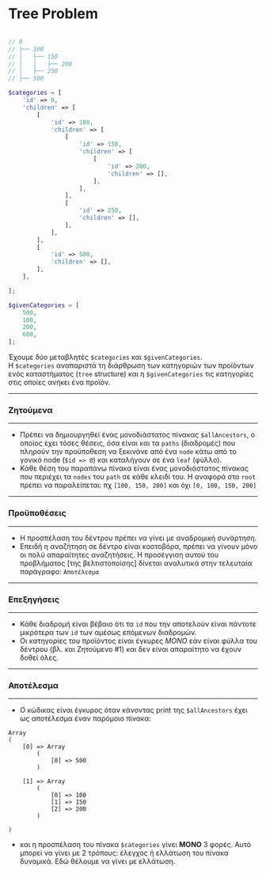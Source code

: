# Tree Problem
```PHP

// 0
// ├── 100
// │   ├── 150
// │   │   ├── 200
// │   ├── 250
// ├── 500

$categories = [
	'id' => 0,
	'children' => [
		[
			'id' => 100,
			'children' => [
				[
					'id' => 150,
					'children' => [
						[
							'id' => 200,
							'children' => [],
						],
					],
				],
				[
					'id' => 250,
					'children' => [],
				],
			],
		],
		[
			'id' => 500,
			'children' => [],
		],
	],

];

$givenCategories = [
	500,
	100,
	200,
	600,
];
```

Έχουμε δύο μεταβλητές `$categories` και `$givenCategories`.  
Η `$categories` αναπαριστά τη διάρθρωση των κατηγοριών των προϊόντων ενός καταστήματος (`tree` structure) και η `$givenCategories` τις κατηγορίες στις οποίες ανήκει ένα προϊόν. 

---
### Ζητούμενα

---
- Πρέπει να δημιουργηθεί ένας μονοδιάστατος πίνακας `$allAncestors`, ο οποίος έχει τόσες θέσεις, όσα είναι και τα `paths` (διαδρομές) που πληρούν την προϋποθεση 
να ξεκινάνε από ένα `node` κάτω από το γονικό node (`$id => 0`) και καταλήγουν σε ένα `leaf` (φύλλο).
- Κάθε θέση του παραπάνω πίνακα είναι ένας μονοδιάστατος πίνακας που περιέχει τα `nodes` του `path` σε κάθε κλειδί του. Η αναφορά στο `root` πρέπει να παραλείπεται:
πχ `[100, 150, 200]` και όχι `[0, 100, 150, 200]`

---
### Προϋποθέσεις

---
- Η προσπέλαση του δέντρου πρέπει να γίνει με αναδρομική συνάρτηση.
- Επειδή η αναζήτηση σε δέντρο είναι κοστοβόρα, πρέπει να γίνουν μόνο οι πολύ απαραίτητες αναζητήσεις. Η προσέγγιση αυτού του προβλήματος [της βελτιστοποίσης]
δίνεται αναλυτικά στην τελευταία παράγραφο: `Αποτέλεσμα`

---
### Επεξηγήσεις

---
- Κάθε διαδρομή είναι βέβαιο ότι τα `id` που την αποτελούν είναι πάντοτε μικρότερα των `id` των αμέσως επόμενων διαδρομών.
- Οι κατηγορίες του προϊόντος είναι έγκυρες *ΜΟΝΟ* εάν είναι φύλλα του δέντρου (βλ. και Ζητούμενο #1) και δεν είναι απαραίτητο να έχουν δοθεί όλες.

---

### Αποτέλεσμα

---
- Ο κώδικας είναι έγκυρος όταν κάνοντας print της `$allAncestors` έχει ως αποτέλεσμα έναν παρόμοιο πίνακα:
```
Array
(
    [0] => Array
        (
            [0] => 500
        )

    [1] => Array
        (
            [0] => 100
            [1] => 150
            [2] => 200
        )

)
```
- και η προσπέλαση του πίνακα `$categories` γίνει **ΜΟΝΟ** 3 φορές. 
Αυτό μπορεί να γίνει με 2 τρόπους: έλεγχος ή ελλάτωση του πίνακα δυναμικά. Εδώ θέλουμε να γίνει με ελλάτωση.

